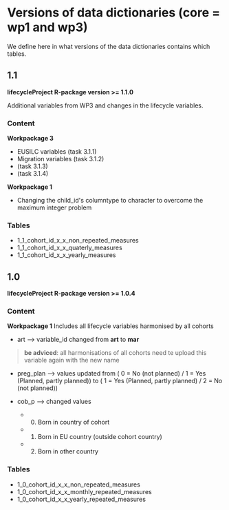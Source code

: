 # Versions of data dictionaries (core = wp1 and wp3)
We define here in what versions of the data dictionaries contains which tables.

## 1.1
**lifecycleProject R-package version >= 1.1.0**

Additional variables from WP3 and changes in the lifecycle variables.

### Content

**Workpackage 3**
- EUSILC variables (task 3.1.1)
- Migration variables (task 3.1.2)
- (task 3.1.3)
- (task 3.1.4)

**Workpackage 1**
* Changing the child_id's columntype to character to overcome the maximum integer problem

### Tables
- 1_1_cohort_id_x_x_non_repeated_measures
- 1_1_cohort_id_x_x_quaterly_measures
- 1_1_cohort_id_x_x_yearly_measures

## 1.0
**lifecycleProject R-package version >= 1.0.4**

### Content

**Workpackage 1**
Includes all lifecycle variables harmonised by all cohorts

* art --> variable_id changed from **art** to **mar**
>**be adviced**: all harmonisations of all cohorts need te upload this variable again with the new name

* preg_plan --> values updated from ( 0 = No (not planned) / 1 = Yes (Planned, partly planned)) to ( 1 = Yes (Planned, partly planned) / 2 = No (not planned))

* cob_p --> changed values
  * 0) Born in country of cohort
  * 1) Born in EU country (outside cohort country)
  * 2) Born in other country

### Tables
- 1_0_cohort_id_x_x_non_repeated_measures
- 1_0_cohort_id_x_x_monthly_repeated_measures
- 1_0_cohort_id_x_x_yearly_repeated_measures